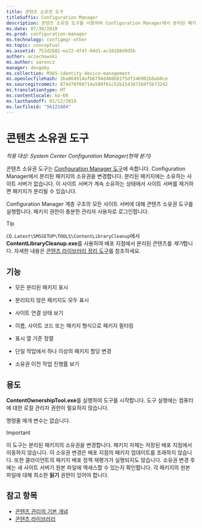 ```yaml
---
title: 콘텐츠 소유권 도구
titleSuffix: Configuration Manager
description: 콘텐츠 소유권 도구를 사용하여 Configuration Manager에서 분리된 패키지의 소유권을 변경합니다.
ms.date: 07/30/2018
ms.prod: configuration-manager
ms.technology: configmgr-other
ms.topic: conceptual
ms.assetid: 753d2681-ea72-4f47-94d1-ac10188d9d5b
author: aczechowski
ms.author: aaroncz
manager: dougeby
ms.collection: M365-identity-device-management
ms.openlocfilehash: 3ba864914afb6794d460b81f5df346902b8ab0ce
ms.sourcegitcommit: 874d78f08714a509f61c52b154387268f5b73242
ms.translationtype: HT
ms.contentlocale: ko-KR
ms.lasthandoff: 02/12/2019
ms.locfileid: "56121884"
---
```

# <a name="content-ownership-tool"></a>콘텐츠 소유권 도구

*적용 대상: System Center Configuration Manager(현재 분기)*

콘텐츠 소유권 도구는 [Configuration Manager 도구](/sccm/core/support/tools)에 속합니다. Configuration Manager에서 분리된 패키지의 소유권을 변경합니다. 분리된 패키지에는 소유하는 사이트 서버가 없습니다. 이 사이트 서버가 계속 소유하는 상태에서 사이트 서버를 제거하면 패키지가 분리될 수 있습니다.

Configuration Manager 계층 구조의 모든 사이트 서버에 대해 콘텐츠 소유권 도구를 실행합니다. 패키지 권한이 충분한 관리자 사용자로 로그인합니다.  

> [!Tip]  
> `CD.Latest\SMSSETUP\TOOLS\ContentLibraryCleanup`에서 **ContentLibraryCleanup.exe**를 사용하여 배포 지점에서 분리된 콘텐츠를 *제거*합니다. 자세한 내용은 [콘텐츠 라이브러리 정리 도구](/sccm/core/plan-design/hierarchy/content-library-cleanup-tool)를 참조하세요.  



## <a name="features"></a>기능

- 모든 분리된 패키지 표시  

- 분리되지 않은 패키지도 모두 표시  

- 사이트 연결 상태 보기  

- 이름, 사이트 코드 또는 패키지 형식으로 패키지 필터링  

- 표시 열 기준 정렬  

- 단일 작업에서 하나 이상의 패키지 할당 변경  

- 소유권 이전 작업 진행률 보기  



## <a name="usage"></a>용도

**ContentOwnershipTool.exe**를 실행하여 도구를 시작합니다. 도구 실행에는 컴퓨터에 대한 로컬 관리자 권한이 필요하지 않습니다.

명령줄 매개 변수는 없습니다.

> [!Important]   
> 이 도구는 분리된 패키지의 소유권을 변경합니다. 패키지 자체는 저장된 배포 지점에서 이동하지 않습니다. 이 소유권 변경은 배포 지점의 패키지 업데이트를 초래하지 않습니다. 또한 클라이언트의 패키지 배포 정책 재평가가 실행되지도 않습니다. 소유권 변경 후에는 새 사이트 서버가 원본 파일에 액세스할 수 있는지 확인합니다. 각 패키지의 원본 파일에 대해 최소한 **읽기** 권한이 있어야 합니다. 



## <a name="see-also"></a>참고 항목

- [콘텐츠 관리의 기본 개념](/sccm/core/plan-design/hierarchy/fundamental-concepts-for-content-management)
- [콘텐츠 라이브러리](/sccm/core/plan-design/hierarchy/the-content-library)
